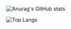 ![Anurag's GitHub stats](https://github-readme-stats.vercel.app/api?username=wenxinqiuhe&count_private=true&theme=cobalt&show_icons=true)

![Top Langs](https://github-readme-stats.vercel.app/api/top-langs?username=wenxinqiuhe&layout=compact)
